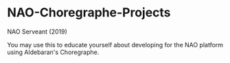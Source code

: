 # NAO-Choregraphe-Projects
NAO Serveant (2019)

You may use this to educate yourself about developing for the NAO platform using Aldebaran's Choregraphe.
